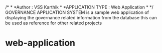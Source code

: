 /*
*
*Author : VSS Karthik
*
*APPLICATION TYPE : Web Application
*
*/
GOVERNANCE APPLICATION SYSTEM is a sample web application of displaying the 
governance related information from the database this can be used as reference 
for other related projects
# web-application
